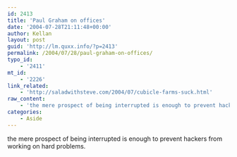 ```yaml
---
id: 2413
title: 'Paul Graham on offices'
date: '2004-07-28T21:11:48+00:00'
author: Kellan
layout: post
guid: 'http://lm.quxx.info/?p=2413'
permalink: /2004/07/28/paul-graham-on-offices/
typo_id:
    - '2411'
mt_id:
    - '2226'
link_related:
    - 'http://saladwithsteve.com/2004/07/cubicle-farms-suck.html'
raw_content:
    - 'the mere prospect of being interrupted is enough to prevent hackers from working on hard problems.'
categories:
    - Aside
---
```


the mere prospect of being interrupted is enough to prevent hackers from working on hard problems.